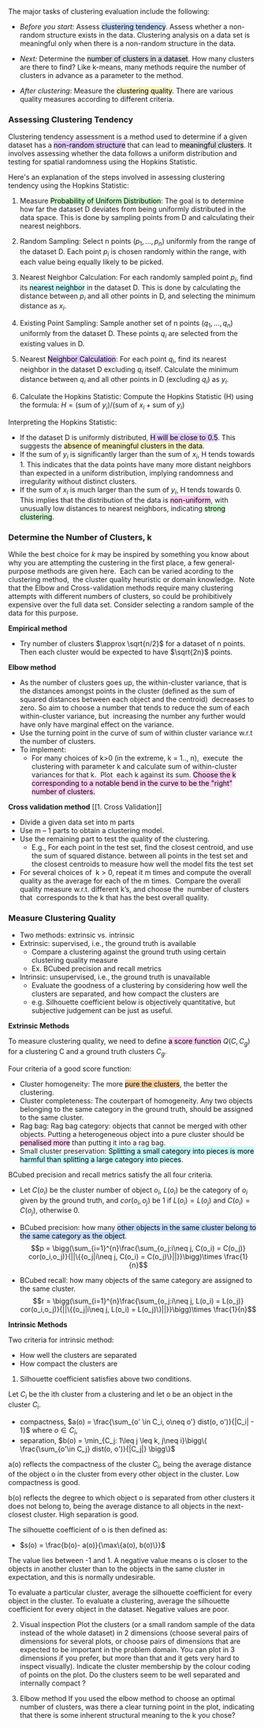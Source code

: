 
The major tasks of clustering evaluation include the following:  

-   _Before you start_: Assess <mark style="background: #ADCCFFA6;">clustering tendency</mark>. Assess whether a non-random structure exists in the data. Clustering analysis on a data set is meaningful only when there is a non-random structure in the data.  
    
-   _Next:_ Determine the <mark style="background: #CACFD9A6;">number of clusters in a dataset</mark>. How many clusters are there to find? Like k-means, many methods require the number of clusters in advance as a parameter to the method.  
    
-   _After clustering_: Measure the <mark style="background: #FFF3A3A6;">clustering quality</mark>. There are various quality measures according to different criteria.


### Assessing Clustering Tendency

Clustering tendency assessment is a method used to determine if a given dataset has a <mark style="background: #D2B3FFA6;">non-random structure</mark> that can lead to <mark style="background: #CACFD9A6;">meaningful clusters</mark>. It involves assessing whether the data follows a uniform distribution and testing for spatial randomness using the Hopkins Statistic.

Here's an explanation of the steps involved in assessing clustering tendency using the Hopkins Statistic:

1.  Measure <mark style="background: #BBFABBA6;">Probability of Uniform Distribution</mark>: The goal is to determine how far the dataset D deviates from being uniformly distributed in the data space. This is done by sampling points from D and calculating their nearest neighbors.
    
2.  Random Sampling: Select n points ($p_1, ..., p_n$) uniformly from the range of the dataset D. Each point $p_i$ is chosen randomly within the range, with each value being equally likely to be picked.
    
3.  Nearest Neighbor Calculation: For each randomly sampled point $p_i$, find its <mark style="background: #ABF7F7A6;">nearest neighbor</mark> in the dataset D. This is done by calculating the distance between $p_i$ and all other points in D, and selecting the minimum distance as $x_i$.
    
4.  Existing Point Sampling: Sample another set of n points ($q_1, ..., q_n$) uniformly from the dataset D. These points $q_i$ are selected from the existing values in D.
    
5.  Nearest <mark style="background: #D2B3FFA6;">Neighbor Calculation</mark>: For each point $q_i$, find its nearest neighbor in the dataset D excluding $q_i$ itself. Calculate the minimum distance between $q_i$ and all other points in D (excluding $q_i$) as $y_i$.
    
6.  Calculate the Hopkins Statistic: Compute the Hopkins Statistic (H) using the formula: $H = (\text{sum of } y_i) / (\text{sum of } x_i + \text{sum of } y_i)$
    

Interpreting the Hopkins Statistic:

-   If the dataset D is uniformly distributed, <mark style="background: #D2B3FFA6;">H will be close to 0.5</mark>. This suggests the <mark style="background: #FFF3A3A6;">absence of meaningful clusters in the data</mark>.
-   If the sum of $y_i$ is significantly larger than the sum of $x_i$, H tends towards 1. This indicates that the data points have many more distant neighbors than expected in a uniform distribution, implying randomness and irregularity without distinct clusters.
-   If the sum of $x_i$ is much larger than the sum of $y_i$, H tends towards 0. This implies that the distribution of the data is <mark style="background: #FFB8EBA6;">non-uniform</mark>, with unusually low distances to nearest neighbors, indicating <mark style="background: #BBFABBA6;">strong clustering</mark>.

### Determine the Number of Clusters, k

While the best choice for _k_ may be inspired by something you know about why you are attempting the custering in the first place, a few general-purpose methods are given here.  Each can be varied acording to the clustering method,  the cluster quality heuristic or domain knowledge.  Note that the Elbow and Cross-validation methods require many clustering attempts with different numbers of clusters, so could be prohibitively expensive over the full data set. Consider selecting a random sample of the data for this purpose.

**Empirical method**
- Try number of clusters $\approx \sqrt{n/2}$ for a dataset of n points. Then each cluster would be expected to have $\sqrt{2n}$ points.

**Elbow method**
-   As the number of clusters goes up, the within-cluster variance, that is the distances amongst points in the cluster (defined as the sum of squared distances between each object and the centroid)  decreases to zero. So aim to choose a number that tends to reduce the sum of each within-cluster variance, but  increasing the number any further would have only have marginal effect on the variance.
-   Use the turning point in the curve of sum of within cluster variance w.r.t the number of clusters.
-   To implement:  
    -   For many choices of k>0 (in the extreme, k = 1.., n),  execute  the clustering with parameter k and calculate sum of within-cluster variances for that k.  Plot  each k against its sum. <mark style="background: #FFB8EBA6;">Choose the k corresponding to a notable bend in the curve to be the "right" number of clusters.</mark>


**Cross validation method** [[1. Cross Validation]]
-   Divide a given data set into m parts
-   Use m – 1 parts to obtain a clustering model.
-   Use the remaining part to test the quality of the clustering.
    -   E.g., For each point in the test set, find the closest centroid, and use the sum of squared distance. between all points in the test set and the closest centroids to measure how well the model fits the test set
-   For several choices of  k > 0, repeat it m times and compute the overall quality as the average for each of the m times.  Compare the overall quality measure w.r.t. different k’s, and choose the  number of clusters that  corresponds to the k that has the best overall quality.

### Measure Clustering Quality

- Two methods: extrinsic vs. intrinsic
- Extrinsic: supervised, i.e., the ground truth is available
	- Compare a clustering against the ground truth using certain clustering quality measure
	- Ex. BCubed precision and recall metrics
- Intrinsic: unsupervised, i.e., the ground truth is unavailable
	- Evaluate the goodness of a clustering by considering how well the clusters are separated, and how compact the clusters are
	- e.g. Silhouette coefficient below is objectively quantitative, but subjective judgement can be just as useful.

**Extrinsic Methods**

To measure clustering quality, we need to define <mark style="background: #FFB8EBA6;">a score function</mark> $Q(C, C_g)$ for a clustering C and a ground truth clusters $C_g$.

Four criteria of a good score function:

- Cluster homogeneity: The more <mark style="background: #FFB86CA6;">pure the clusters</mark>, the better the clustering.
- Cluster completeness: The couterpart of homogeneity.  Any two objects belonging to the same category in the ground truth, should be assigned to the same cluster.
- Rag bag: Rag bag category: objects that cannot be merged with other objects. Putting a heterogeneous object into a pure cluster should be <mark style="background: #FFB8EBA6;">penalised more</mark> than putting it into a rag bag.
- Small cluster preservation: <mark style="background: #ABF7F7A6;">Splitting a small category into pieces is more harmful than splitting a large category into pieces</mark>.

BCubed precision and recall metrics satisfy the all four criteria.

- Let $C(o_i)$ be the cluster number of object $o_i$, $L(o_i)$ be the category of $o_i$ given by the ground truth, and $cor(o_i, o_j)$ be 1 if $L(o_i)=L(o_j)$ and $C(o_i) = C(o_j)$, otherwise 0.
- BCubed precision: how many <mark style="background: #ADCCFFA6;">other objects in the same cluster belong to the same category as the object</mark>.
$$p = \bigg(\sum_{i=1}^{n}\frac{\sum_{o_j:i\neq j, C(o_i) = C(o_j)} cor(o_i,o_j)}{||\{{o_j|i\neq j, C(o_i) = C(o_j)\}||}}\bigg)\times \frac{1}{n}$$

- BCubed recall: how many objects of the same category are assigned to the same cluster.
$$r = \bigg(\sum_{i=1}^{n}\frac{\sum_{o_j:i\neq j, L(o_i) = L(o_j)} cor(o_i,o_j)}{||\{{o_j|i\neq j, L(o_i) = L(o_j)\}||}}\bigg)\times \frac{1}{n}$$

**Intrinsic Methods**

Two criteria for intrinsic method:
- How well the clusters are separated
- How compact the clusters are

1. Silhouette coefficient satisfies above two conditions.

Let $C_i$ be the ith cluster from a clustering and let o be an object in the cluster $C_i$.

- compactness, $a(o) = \frac{\sum_{o' \in C_i, o\neq o'} dist(o, o')}{|C_i| - 1}$ where $o \in C_i$,
- separation, $b(o) = \min_{C_j: 1\leq j \leq k, j\neq i}\bigg\{ \frac{\sum_{o'\in C_j} dist(o, o')}{|C_j|} \bigg\}$

a(o) reflects the compactness of the cluster $C_i$, being the average distance of the object o in the cluster from every other object in the cluster. Low compactness is good.

b(o) reflects the degree to which object o is separated from other clusters it does not belong to, being the average distance to all objects in the next-closest cluster. High separation is good.

The silhouette coefficient of o is then defined as:

- $s(o) = \frac{b(o)- a(o)}{\max\{a(o), b(o)\}}$

The value lies between -1 and 1. A negative value means o is closer to the objects in another cluster than to the objects in the same cluster in expectation, and this is normally undesirable.

To evaluate a particular cluster, average the silhouette coefficient for every object in the cluster. To evaluate a clustering, average the silhouette coefficient for every object in the dataset. Negative values are poor.

2. Visual inspection Plot the clusters (or a small random sample of the data instead of the whole dataset) in 2 dimensions (choose several pairs of dimensions for several plots, or choose pairs of dimensions that are expected to  be important in the problem domain. You can plot in 3 dimensions if you prefer, but  more than that and it gets very hard to inspect visually).  Indicate the cluster membership by the colour coding of points on the plot. Do the clusters seem to be well separated and internally compact ?

3. Elbow method  If you used the elbow method to choose an optimal number of clusters, was there a clear turning point in the plot, indicating that there is some inherent structural meaning to the k you chose?